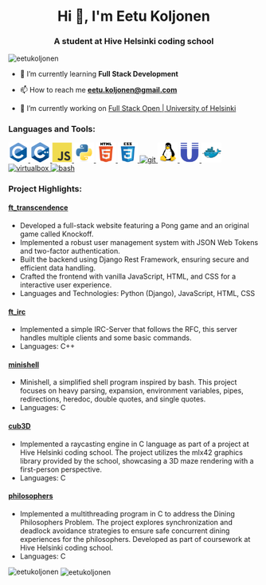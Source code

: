 <h1 align="center">Hi 👋, I'm Eetu Koljonen</h1>
<h3 align="center">A student at Hive Helsinki coding school</h3>

<p align="left"> <img src="https://komarev.com/ghpvc/?username=eetukoljonen&label=Profile%20views&color=0e75b6&style=flat" alt="eetukoljonen" /> </p>

- 🌱 I’m currently learning **Full Stack Development**

- 📫 How to reach me **eetu.koljonen@gmail.com**

- 🔨 I’m currently working on [Full Stack Open | University of Helsinki](https://github.com/eetukoljonen/fullstackopen)

<h3 align="left">Languages and Tools:</h3>
<p align="left"> 
  <a href="https://www.cprogramming.com/" target="_blank" rel="noreferrer"> 
    <img src="https://raw.githubusercontent.com/devicons/devicon/master/icons/c/c-original.svg" alt="c" width="40" height="40"/> 
  </a> 
  <a href="https://www.w3schools.com/cpp/" target="_blank" rel="noreferrer"> 
    <img src="https://raw.githubusercontent.com/devicons/devicon/master/icons/cplusplus/cplusplus-original.svg" alt="cplusplus" width="40" height="40"/> 
  </a> 
  <a href="https://developer.mozilla.org/en-US/docs/Web/JavaScript" target="_blank" rel="noreferrer"> 
    <img src="https://raw.githubusercontent.com/devicons/devicon/master/icons/javascript/javascript-original.svg" alt="javascript" width="40" height="40"/> 
  </a> 
  <a href="https://www.python.org" target="_blank" rel="noreferrer"> 
    <img src="https://raw.githubusercontent.com/devicons/devicon/master/icons/python/python-original.svg" alt="python" width="40" height="40"/> 
  </a> 
  <a href="https://www.w3.org/html/" target="_blank" rel="noreferrer"> 
    <img src="https://raw.githubusercontent.com/devicons/devicon/master/icons/html5/html5-original-wordmark.svg" alt="html5" width="40" height="40"/> 
  </a> 
  <a href="https://www.w3schools.com/css/" target="_blank" rel="noreferrer"> 
    <img src="https://raw.githubusercontent.com/devicons/devicon/master/icons/css3/css3-original-wordmark.svg" alt="css3" width="40" height="40"/> 
  </a> 
  <a href="https://git-scm.com/" target="_blank" rel="noreferrer"> 
    <img src="https://www.vectorlogo.zone/logos/git-scm/git-scm-icon.svg" alt="git" width="40" height="40"/> 
  </a> 
  <a href="https://www.linux.org/" target="_blank" rel="noreferrer"> 
    <img src="https://raw.githubusercontent.com/devicons/devicon/master/icons/linux/linux-original.svg" alt="linux" width="40" height="40"/> 
  </a> 
  <a href="https://www.unix.org/" target="_blank" rel="noreferrer"> 
    <img src="https://raw.githubusercontent.com/devicons/devicon/master/icons/unix/unix-original.svg" alt="unix" width="40" height="40"/> 
  </a> 
  <a href="https://www.docker.com/" target="_blank" rel="noreferrer"> 
    <img src="https://raw.githubusercontent.com/devicons/devicon/master/icons/docker/docker-original.svg" alt="docker" width="40" height="40"/> 
  </a> 
  <a href="https://www.virtualbox.org/" target="_blank" rel="noreferrer"> 
    <img src="https://www.vectorlogo.zone/logos/virtualbox/virtualbox-icon.svg" alt="virtualbox" width="40" height="40"/> 
  </a> 
  <a href="https://www.gnu.org/software/bash/" target="_blank" rel="noreferrer"> 
    <img src="https://www.vectorlogo.zone/logos/gnu_bash/gnu_bash-icon.svg" alt="bash" width="40" height="40"/> 
  </a> 
</p>


### Project Highlights:

#### [ft_transcendence](https://github.com/eetukoljonen/ft_transcendence)
- Developed a full-stack website featuring a Pong game and an original game called Knockoff.
- Implemented a robust user management system with JSON Web Tokens and two-factor authentication.
- Built the backend using Django Rest Framework, ensuring secure and efficient data handling.
- Crafted the frontend with vanilla JavaScript, HTML, and CSS for a interactive user experience.
- Languages and Technologies: Python (Django), JavaScript, HTML, CSS

#### [ft_irc](https://github.com/eetukoljonen/ft_irc)
- Implemented a simple IRC-Server that follows the RFC, this server handles multiple clients and some basic commands.
- Languages: C++

#### [minishell](https://github.com/eetukoljonen/minishell.git)
- Minishell, a simplified shell program inspired by bash. This project focuses on heavy parsing, expansion, environment variables, pipes, redirections, heredoc, double quotes, and single quotes.
- Languages: C

#### [cub3D](https://github.com/eetukoljonen/cub3D)
- Implemented a raycasting engine in C language as part of a project at Hive Helsinki coding school. The project utilizes the mlx42 graphics library provided by the school, showcasing a 3D maze rendering with a first-person perspective.
- Languages: C

#### [philosophers](https://github.com/eetukoljonen/philosophers)
- Implemented a multithreading program in C to address the Dining Philosophers Problem. The project explores synchronization and deadlock avoidance strategies to ensure safe concurrent dining experiences for the philosophers. Developed as part of coursework at Hive Helsinki coding school.
- Languages: C


<p><img align="left" src="https://github-readme-stats.vercel.app/api/top-langs?username=eetukoljonen&show_icons=true&locale=en&layout=compact" alt="eetukoljonen" /></p>

<p>&nbsp;<img align="center" src="https://github-readme-stats.vercel.app/api?username=eetukoljonen&show_icons=true&locale=en" alt="eetukoljonen" /></p>
